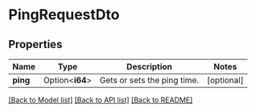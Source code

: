 # PingRequestDto

## Properties

Name | Type | Description | Notes
------------ | ------------- | ------------- | -------------
**ping** | Option<**i64**> | Gets or sets the ping time. | [optional]

[[Back to Model list]](../README.md#documentation-for-models) [[Back to API list]](../README.md#documentation-for-api-endpoints) [[Back to README]](../README.md)


